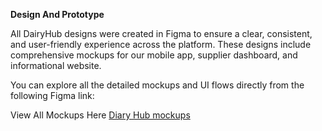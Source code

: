 **Design And Prototype**

All DairyHub designs were created in Figma to ensure a clear, consistent, and user-friendly experience across the platform. These designs include comprehensive mockups for our mobile app, supplier dashboard, and informational  website.

You can explore all the detailed mockups and UI flows directly from the following Figma link:

View All Mockups Here 
[Diary Hub mockups](https://www.figma.com/design/1S1w9qveUpRyfhAzcnd6Du/Dairy-Hub-sketches?node-id=10-2&t=4OdgBTnwXlyzcJcS-1)

